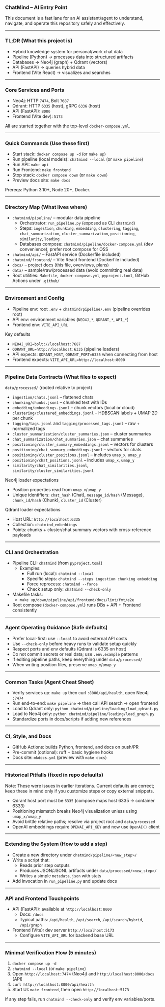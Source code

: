 ### ChatMind – AI Entry Point

This document is a fast lane for an AI assistant/agent to understand, navigate, and operate this repository safely and effectively.

---

### TL;DR (What this project is)
- Hybrid knowledge system for personal/work chat data
- Pipeline (Python) → processes data into structured artifacts
- Databases → Neo4j (graph) + Qdrant (vectors)
- API (FastAPI) → queries hybrid data
- Frontend (Vite React) → visualizes and searches

---

### Core Services and Ports
- Neo4j: HTTP `7474`, Bolt `7687`
- Qdrant: HTTP `6335` (host), gRPC `6336` (host)
- API (FastAPI): `8000`
- Frontend (Vite dev): `5173`

All are started together with the top-level `docker-compose.yml`.

---

### Quick Commands (Use these first)
- Start stack: `docker compose up -d` (or `make up`)
- Run pipeline (local models): `chatmind --local` (or `make pipeline`)
- Run API: `make api`
- Run Frontend: `make frontend`
- Stop stack: `docker compose down` (or `make down`)
- Preview docs site: `make docs`

Prereqs: Python 3.10+, Node 20+, Docker.

---

### Directory Map (What lives where)
- `chatmind/pipeline/` – modular data pipeline
  - Orchestrator: `run_pipeline.py` (exposed as CLI `chatmind`)
  - Steps: `ingestion`, `chunking`, `embedding`, `clustering`, `tagging`, `chat_summarization`, `cluster_summarization`, `positioning`, `similarity`, `loading`
  - Databases compose: `chatmind/pipeline/docker-compose.yml` (dev convenience); prefer root compose for OSS
- `chatmind/api/` – FastAPI service (Dockerfile included)
- `chatmind/frontend/` – Vite React frontend (Dockerfile included)
- `docs/` – project docs (this file, overviews, plans)
- `data/` – sample/raw/processed data (avoid committing real data)
- Root utilities: `Makefile`, `docker-compose.yml`, `pyproject.toml`, GitHub Actions under `.github/`

---

### Environment and Config
- Pipeline env: root `.env` + `chatmind/pipeline/.env` (pipeline overrides root)
- API env: environment variables (`NEO4J_*`, `QDRANT_*`, `API_*`)
- Frontend env: `VITE_API_URL`

Key defaults
- `NEO4J_URI=bolt://localhost:7687`
- `QDRANT_URL=http://localhost:6335` (pipeline loaders)
- API expects: `QDRANT_HOST`, `QDRANT_PORT=6335` when connecting from host
- Frontend expects: `VITE_API_URL=http://localhost:8000`

---

### Pipeline Data Contracts (What files to expect)
`data/processed/` (rooted relative to project)
- `ingestion/chats.jsonl` – flattened chats
- `chunking/chunks.jsonl` – chunked text with IDs
- `embedding/embeddings.jsonl` – chunk vectors (local or cloud)
- `clustering/clustered_embeddings.jsonl` – HDBSCAN labels + UMAP 2D per chunk
- `tagging/tags.jsonl` and `tagging/processed_tags.jsonl` – raw + normalized tags
- `cluster_summarization/cluster_summaries.json` – cluster summaries
- `chat_summarization/chat_summaries.json` – chat summaries
- `positioning/cluster_summary_embeddings.jsonl` – vectors for clusters
- `positioning/chat_summary_embeddings.jsonl` – vectors for chats
- `positioning/cluster_positions.jsonl` – includes `umap_x`, `umap_y`
- `positioning/chat_positions.jsonl` – includes `umap_x`, `umap_y`
- `similarity/chat_similarities.jsonl`, `similarity/cluster_similarities.jsonl`

Neo4j loader expectations
- Position properties read from `umap_x`/`umap_y`
- Unique identifiers: `chat_hash` (Chat), `message_id/hash` (Message), `chunk_id/hash` (Chunk), `cluster_id` (Cluster)

Qdrant loader expectations
- Host URL: `http://localhost:6335`
- Collection: `chatmind_embeddings`
- Points: chunks + cluster/chat summary vectors with cross-reference payloads

---

### CLI and Orchestration
- Pipeline CLI: `chatmind` (from `pyproject.toml`)
  - Examples:
    - Full run (local): `chatmind --local`
    - Specific steps: `chatmind --steps ingestion chunking embedding`
    - Force reprocess: `chatmind --force`
    - Check setup only: `chatmind --check-only`
- Makefile tasks:
  - `make up/down/pipeline/api/frontend/docs/lint/fmt/e2e`
- Root compose (`docker-compose.yml`) runs DBs + API + Frontend consistently

---

### Agent Operating Guidance (Safe defaults)
- Prefer local-first: use `--local` to avoid external API costs
- Use `--check-only` before heavy runs to validate setup quickly
- Respect ports and env defaults (Qdrant is 6335 on host)
- Do not commit secrets or real data; use `.env.example` patterns
- If editing pipeline paths, keep everything under `data/processed/`
- When writing position files, preserve `umap_x`/`umap_y`

---

### Common Tasks (Agent Cheat Sheet)
- Verify services up: `make up` then curl `:8000/api/health`, open Neo4j `:7474`
- Run end-to-end: `make pipeline` → then call API search → open frontend
- Load to Qdrant only: `python chatmind/pipeline/loading/load_qdrant.py`
- Load to Neo4j only: `python chatmind/pipeline/loading/load_graph.py`
- Standardize ports in docs/scripts if adding new references

---

### CI, Style, and Docs
- GitHub Actions: builds Python, frontend, and docs on push/PR
- Pre-commit (optional): ruff + basic hygiene hooks
- Docs site: `mkdocs.yml` (preview with `make docs`)

---

### Historical Pitfalls (fixed in repo defaults)
Note: These were issues in earlier iterations. Current defaults are correct; keep these in mind only if you customize steps or copy external snippets.
- Qdrant host port must be `6335` (compose maps host 6335 → container 6333)
- Positioning mismatch breaks Neo4j visualization unless using `umap_x/umap_y`
- Avoid brittle relative paths; resolve via project root and `data/processed`
- OpenAI embeddings require `OPENAI_API_KEY` and now use `OpenAI()` client

---

### Extending the System (How to add a step)
- Create a new directory under `chatmind/pipeline/<new_step>/`
- Write a script that:
  - Reads prior step outputs
  - Produces JSON/JSONL artifacts under `data/processed/<new_step>/`
  - Writes a simple `metadata.json` with stats
- Add invocation in `run_pipeline.py` and update docs

---

### API and Frontend Touchpoints
- API (FastAPI): available at `http://localhost:8000`
  - Docs: `/docs`
  - Typical paths: `/api/health`, `/api/search`, `/api/search/hybrid`, `/api/graph`
- Frontend (Vite): dev server `http://localhost:5173`
  - Configure `VITE_API_URL` for backend base URL

---

### Minimal Verification Flow (5 minutes)
1) `docker compose up -d`
2) `chatmind --local` (or `make pipeline`)
3) Open `http://localhost:7474` (Neo4j) and `http://localhost:8000/docs` (API)
4) `curl http://localhost:8000/api/health`
5) Start UI: `make frontend`, then open `http://localhost:5173`

If any step fails, run `chatmind --check-only` and verify env variables/ports. 